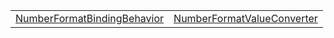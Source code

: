 |                                                                           |                                                                         |
| ------------------------------------------------------------------------- | ----------------------------------------------------------------------- |
| [NumberFormatBindingBehavior](/i18n/nf/class/numberformatbindingbehavior) | [NumberFormatValueConverter](/i18n/nf/class/numberformatvalueconverter) |